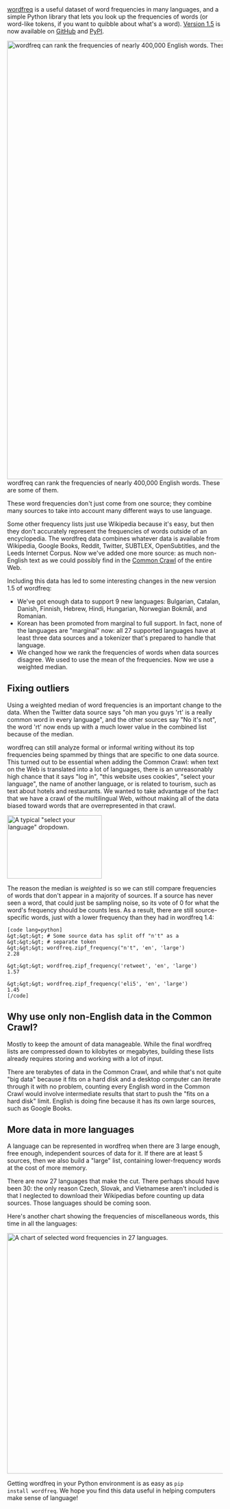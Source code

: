 <html><body><a href="https://github.com/LuminosoInsight/wordfreq">wordfreq</a> is a useful dataset of word frequencies in many languages, and a simple Python library that lets you look up the frequencies of words (or word-like tokens, if you want to quibble about what's a word). <a href="https://github.com/LuminosoInsight/wordfreq/blob/master/CHANGELOG.md">Version 1.5</a> is now available on <a href="https://github.com/LuminosoInsight/wordfreq">GitHub</a> and <a href="https://pypi.python.org/pypi/wordfreq">PyPI</a>.

<a href="/2016/08/wordfreq-en.png"><img src="https://conceptnetblog.files.wordpress.com/2016/08/wordfreq-en.png?w=710" alt="wordfreq can rank the frequencies of nearly 400,000 English words. These are some of them." width="710" height="1024" class="size-large wp-image-167"></a> wordfreq can rank the frequencies of nearly 400,000 English words. These are some of them.

These word frequencies don't just come from one source; they combine many sources to take into account many different ways to use language.

Some other frequency lists just use Wikipedia because it's easy, but then they don't accurately represent the frequencies of words outside of an encyclopedia. The wordfreq data combines whatever data is available from Wikipedia, Google Books, Reddit, Twitter, SUBTLEX, OpenSubtitles, and the Leeds Internet Corpus. Now we've added one more source: as much non-English text as we could possibly find in the <a href="http://commoncrawl.org/">Common Crawl</a> of the entire Web.

Including this data has led to some interesting changes in the new version 1.5 of wordfreq:

<ul>
<li>We've got enough data to support 9 new languages: Bulgarian, Catalan, Danish, Finnish, Hebrew, Hindi, Hungarian, Norwegian Bokmål, and Romanian.</li>
<li>Korean has been promoted from marginal to full support. In fact, none of the languages are "marginal" now: all 27 supported languages have at least three data sources and a tokenizer that's prepared to handle that language.</li>
<li>We changed how we rank the frequencies of words when data sources disagree. We used to use the mean of the frequencies. Now we use a weighted median.</li>
</ul>

<h2>Fixing outliers</h2>

Using a weighted median of word frequencies is an important change to the data. When the Twitter data source says "oh man you guys 'rt' is a really common word in every language", and the other sources say "No it's not", the word 'rt' now ends up with a much lower value in the combined list because of the median.

wordfreq can still analyze formal or informal writing without its top frequencies being spammed by things that are specific to one data source. This turned out to be essential when adding the Common Crawl: when text on the Web is translated into a lot of languages, there is an unreasonably high chance that it says "log in", "this website uses cookies", "select your language", the name of another language, or is related to tourism, such as text about hotels and restaurants. We wanted to take advantage of the fact that we have a crawl of the multilingual Web, without making all of the data biased toward words that are overrepresented in that crawl.

<a href="/2016/08/select-your-language.png"><img src="/2016/08/select-your-language.png" alt='A typical "select your language" dropdown.' width="221" height="148" class="aligncenter size-full wp-image-176"></a>

The reason the median is <em>weighted</em> is so we can still compare frequencies of words that don't appear in a majority of sources. If a source has never seen a word, that could just be sampling noise, so its vote of 0 for what the word's frequency should be counts less. As a result, there are still source-specific words, just with a lower frequency than they had in wordfreq 1.4:

```
[code lang=python]
&gt;&gt;&gt; # Some source data has split off "n't" as a
&gt;&gt;&gt; # separate token
&gt;&gt;&gt; wordfreq.zipf_frequency("n't", 'en', 'large')
2.28

&gt;&gt;&gt; wordfreq.zipf_frequency('retweet', 'en', 'large')
1.57

&gt;&gt;&gt; wordfreq.zipf_frequency('eli5', 'en', 'large')
1.45
[/code]
```

<h2>Why use only non-English data in the Common Crawl?</h2>

Mostly to keep the amount of data manageable. While the final wordfreq lists are compressed down to kilobytes or megabytes, building these lists already requires storing and working with a lot of input.

There are terabytes of data in the Common Crawl, and while that's not quite "big data" because it fits on a hard disk and a desktop computer can iterate through it with no problem, counting every English word in the Common Crawl would involve intermediate results that start to push the "fits on a hard disk" limit. English is doing fine because it has its own large sources, such as Google Books.

<h2>More data in more languages</h2>

A language can be represented in wordfreq when there are 3 large enough, free enough, independent sources of data for it. If there are at least 5 sources, then we also build a "large" list, containing lower-frequency words at the cost of more memory.

There are now 27 languages that make the cut. There perhaps should have been 30: the only reason Czech, Slovak, and Vietnamese aren't included is that I neglected to download their Wikipedias before counting up data sources. Those languages should be coming soon.

Here's another chart showing the frequencies of miscellaneous words, this time in all the languages:

<a href="/2016/08/wordfreq-chart.png"><img src="https://conceptnetblog.files.wordpress.com/2016/08/wordfreq-chart.png?w=840" alt="A chart of selected word frequencies in 27 languages." width="840" height="562" class="aligncenter size-large wp-image-178"></a>

Getting wordfreq in your Python environment is as easy as <code>pip install wordfreq</code>. We hope you find this data useful in helping computers make sense of language!</body></html>
